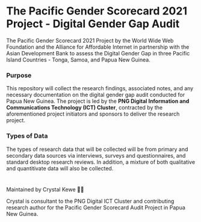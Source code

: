 # The Pacific Gender Scorecard 2021 Project - Digital Gender Gap Audit
The Pacific Gender Scorecard 2021 Project by the World Wide Web Foundation and the Alliance for Affordable Internet in partnership with the Asian Development Bank to assess the Digital Gender Gap in three Pacific Island Countries - Tonga, Samoa, and Papua New Guinea.

### Purpose
This repository will collect the research findings, associated notes, and any necessary documentation on the digital gender gap audit conducted for Papua New Guinea. The project is led by the **PNG Digital Information and Communications Technology (ICT) Cluster**, contracted by the aforementioned project initiators and sponsors to deliver the research project.

### Types of Data
The types of research data that will be collected will be from primary and secondary data sources via interviews, surveys and questionnaires, and standard desktop research reviews. In addition, a mixture of both qualitative and quantitivate data will also be collected.

#
Maintained by Crystal Kewe 👩‍💻 

Crystal is consultant to the PNG Digital ICT Cluster and contributing research author for the Pacific Gender Scorecard Audit Project in Papua New Guinea.
